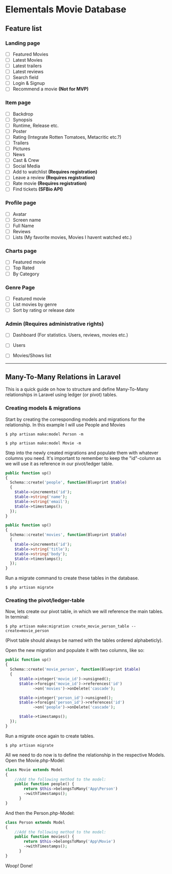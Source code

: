 # Elementals Movie Database

## Feature list

### Landing page

- [ ] Featured Movies
- [ ] Latest Movies
- [ ] Latest trailers
- [ ] Latest reviews
- [ ] Search field
- [ ] Login & Signup
- [ ] Recommend a movie **(Not for MVP)**

### Item page

- [ ] Backdrop
- [ ] Synopsis
- [ ] Runtime, Release etc.
- [ ] Poster
- [ ] Rating (Integrate Rotten Tomatoes, Metacritic etc.?)
- [ ] Trailers
- [ ] Pictures
- [ ] News
- [ ] Cast & Crew
- [ ] Social Media
- [ ] Add to watchlist  **(Requires registration)**
- [ ] Leave a review  **(Requires registration)**
- [ ] Rate movie  **(Requires registration)**
- [ ] Find tickets **(SFBio API)**

### Profile page
- [ ] Avatar
- [ ] Screen name
- [ ] Full Name
- [ ] Reviews
- [ ] Lists (My favorite movies, Movies I havent watched etc.)

### Charts page
- [ ] Featured movie
- [ ] Top Rated
- [ ] By Category

### Genre Page
- [ ] Featured movie
- [ ] List movies by genre
- [ ] Sort by rating or release date

### Admin **(Requires administrative rights)**

- [ ] Dashboard (For statistics. Users, reviews, movies etc.)
- [ ] Users
- [ ] Movies/Shows list


___

## Many-To-Many Relations in Laravel

This is a quick guide on how to structure and define Many-To-Many relationships in Laravel using ledger (or pivot) tables.

### Creating models & migrations

Start by creating the corresponding models and migrations for the relationship. In this example I will use People and Movies

```
$ php artisan make:model Person -m
```
```
$ php artisan make:model Movie -m
```

Step into the newly created migrations and populate them with whatever columns you need.
It's important to remember to keep the "id"-column as we will use it as reference in our pivot/ledger table.

```php
public function up()
{
  Schema::create('people', function(Blueprint $table)
  {
    $table->increments('id');
    $table->string('name');
    $table->string('email');
    $table->timestamps();
  });
}
```

```php
public function up()
{
  Schema::create('movies', function(Blueprint $table)
  {
    $table->increments('id');
    $table->string('title');
    $table->string('body');
    $table->timestamps();
  });
}
```

Run a migrate command to create these tables in the database.

```
$ php artisan migrate
```

### Creating the pivot/ledger-table

Now, lets create our pivot table, in which we will reference the main tables. In terminal:

```
$ php artisan make:migration create_movie_person_table --create=movie_person
```
(Pivot table should always be named with the tables ordered alphabeticly).

Open the new migration and populate it with two columns, like so:

```php
public function up()
{
  Schema::create('movie_person', function(Blueprint $table)
  {
      $table->integer('movie_id')->unsigned();
      $table->foreign('movie_id')->references('id')
            ->on('movies')->onDelete('cascade');

      $table->integer('person_id')->unsigned();
      $table->foreign('person_id')->references('id')
            ->on('people')->onDelete('cascade');

      $table->timestamps();
  });
}
```

Run a migrate once again to create tables.

```
$ php artisan migrate
```

All we need to do now is to define the relationship in the respective Models. Open the Movie.php-Model:

```php
class Movie extends Model
{
    //Add the following method to the model:
    public function people() {
        return $this->belongsToMany('App\Person')
        ->withTimestamps();
      }
}
```

And then the Person.php-Model:

```php
class Person extends Model
{
    //Add the following method to the model:
    public function movies() {
        return $this->belongsToMany('App\Movie')
        ->withTimestamps();
      }
}
```

Woop! Done!
